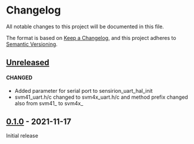 # Changelog
All notable changes to this project will be documented in this file.

The format is based on [Keep a Changelog](https://keepachangelog.com/en/1.0.0/),
and this project adheres to [Semantic Versioning](https://semver.org/spec/v2.0.0.html).


## [Unreleased]

#### CHANGED

- Added parameter for serial port to sensirion_uart_hal_init
- svm41_uart.h/c changed to svm4x_uart.h/c and method prefix changed also from svm41_ to svm4x_

## [0.1.0] - 2021-11-17

Initial release

[unreleased]: https://github.com/Sensirion/embedded-uart-svm4x/compare/0.1.0...HEAD
[0.1.0]: https://github.com/Sensirion/embedded-uart-svm41/releases/tag/0.1.0

